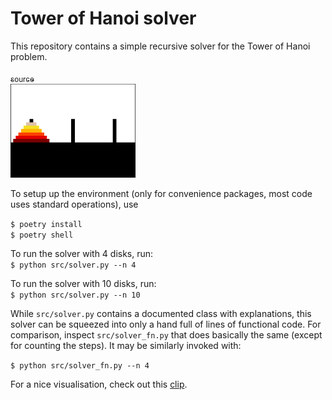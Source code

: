 # Tower of Hanoi solver

This repository contains a simple recursive solver for the Tower of Hanoi problem.  

[<sub>source</sub>](https://commons.wikimedia.org/wiki/File:Iterative_algorithm_solving_a_6_disks_Tower_of_Hanoi.gif)   
<img src="img/hanoi_gif.gif" width="200" height="150"> 

To setup up the environment (only for convenience packages, most code uses standard operations), use  

```$ poetry install```   
```$ poetry shell```  


To run the solver with 4 disks, run:  
```$ python src/solver.py --n 4```

To run the solver with 10 disks, run:    
```$ python src/solver.py --n 10```  

While `src/solver.py` contains a documented class with explanations, this solver can be squeezed into 
only a hand full of lines of functional code. For comparison, inspect `src/solver_fn.py` that does basically the 
same (except for counting the steps). It may be similarly invoked with:  

```$ python src/solver_fn.py --n 4```


For a nice visualisation, check out this [clip](https://www.youtube.com/watch?v=YstLjLCGmgg).
